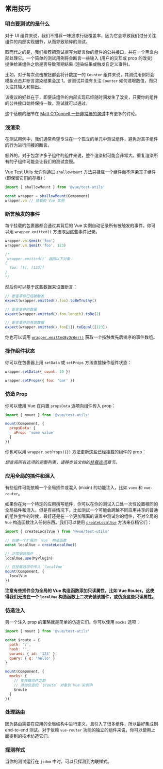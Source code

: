 ## 常用技巧

### 明白要测试的是什么

对于 UI 组件来说，我们不推荐一味追求行级覆盖率，因为它会导致我们过分关注组件的内部实现细节，从而导致琐碎的测试。

取而代之的是，我们推荐把测试撰写为断言你的组件的公共接口，并在一个黑盒内部处理它。一个简单的测试用例将会断言一些输入 (用户的交互或 prop 的改变) 提供给某组件之后是否导致预期结果 (渲染结果或触发自定义事件)。

比如，对于每次点击按钮都会将计数加一的 `Counter` 组件来说，其测试用例将会模拟点击并断言渲染结果会加 1。该测试并没有关注 `Counter` 如何递增数值，而只关注其输入和输出。

该提议的好处在于，即便该组件的内部实现已经随时间发生了改变，只要你的组件的公共接口始终保持一致，测试就可以通过。

这个话题的细节在 [Matt O'Connell 一份非常棒的演讲](https://www.youtube.com/watch?v=OIpfWTThrK8)中有更多的讨论。

### 浅渲染

在测试用例中，我们通常希望专注在一个孤立的单元中测试组件，避免对其子组件的行为进行间接的断言。

额外的，对于包含许多子组件的组件来说，整个渲染树可能会非常大。重复渲染所有的子组件可能会让我们的测试变慢。

Vue Test Utils 允许你通过 `shallowMount` 方法只挂载一个组件而不渲染其子组件 (即保留它们的存根)：

```js
import { shallowMount } from '@vue/test-utils'

const wrapper = shallowMount(Component)
wrapper.vm // 挂载的 Vue 实例
```

### 断言触发的事件

每个挂载的包裹器都会通过其背后的 Vue 实例自动记录所有被触发的事件。你可以用 `wrapper.emitted()` 方法取回这些事件记录。

``` js
wrapper.vm.$emit('foo')
wrapper.vm.$emit('foo', 123)

/*
`wrapper.emitted()` 返回以下对象：
{
  foo: [[], [123]]
}
*/
```

然后你可以基于这些数据来设置断言：

``` js
// 断言事件已经被触发
expect(wrapper.emitted().foo).toBeTruthy()

// 断言事件的数量
expect(wrapper.emitted().foo.length).toBe(2)

// 断言事件的有效数据
expect(wrapper.emitted().foo[1]).toEqual([123])
```

你也可以调用 [`wrapper.emittedByOrder()`](../api/wrapper/emittedByOrder.md) 获取一个按触发先后排序的事件数组。

### 操作组件状态

你可以在包裹器上用 `setData` 或 `setProps` 方法直接操作组件状态：

```js
wrapper.setData({ count: 10 })

wrapper.setProps({ foo: 'bar' })
```

### 仿造 Prop

你可以使用 Vue 在内置 `propsData` 选项向组件传入 prop：

```js
import { mount } from '@vue/test-utils'

mount(Component, {
  propsData: {
    aProp: 'some value'
  }
})
```

你也可以用 `wrapper.setProps({})` 方法更新这些已经挂载的组件的 prop：

*想查阅所有选项的完整列表，请移步该文档的[挂载选项](../api/options.md)章节。*

### 应用全局的插件和混入

有些组件可能依赖一个全局插件或混入 (mixin) 的功能注入，比如 `vuex` 和 `vue-router`。

如果你在为一个特定的应用撰写组件，你可以在你的测试入口处一次性设置相同的全局插件和混入。但是有些情况下，比如测试一个可能会跨越不同应用共享的普通的组件套件的时候，最好还是在一个更加隔离的设置中测试你的组件，不对全局的 `Vue` 构造函数注入任何东西。我们可以使用 [`createLocalVue`](../api/createLocalVue.md) 方法来存档它们：

``` js
import { createLocalVue } from '@vue/test-utils'

// 创建一个扩展的 `Vue` 构造函数
const localVue = createLocalVue()

// 正常安装插件
localVue.use(MyPlugin)

// 在挂载选项中传入 `localVue`
mount(Component, {
  localVue
})
```

**注意有些插件会为全局的 Vue 构造函数添加只读属性，比如 Vue Router。这使得我们无法在一个 `localVue` 构造函数上二次安装该插件，或伪造这些只读属性。**

### 仿造注入

另一个注入 prop 的策略就是简单的仿造它们。你可以使用 `mocks` 选项：

```js
import { mount } from '@vue/test-utils'

const $route = {
  path: '/',
  hash: '',
  params: { id: '123' },
  query: { q: 'hello' }
}

mount(Component, {
  mocks: {
    // 在挂载组件之前
    // 添加仿造的 `$route` 对象到 Vue 实例中
    $route
  }
})
```

### 处理路由

因为路由需要在应用的全局结构中进行定义，且引入了很多组件，所以最好集成到 end-to-end 测试。对于依赖 `vue-router` 功能的独立的组件来说，你可以使用上面提到的技术仿造它们。

### 探测样式

当你的测试运行在 `jsdom` 中时，可以只探测到内联样式。
